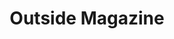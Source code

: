 ---
collection_archive: false
collection_awards: []
collection_category:
  - Still Life + Details
  - Editorial
  - Travel
  - Reportage
  - Sports + Athletes
  - Portraits
  - Color
collection_content: >-
  “_Rob Krar had to embrace incredible physical pain to win iconic
  ultramarathons like the Leadville Traill 100 and the Western States Endurance
  Run. But that’s a form suffering he can control- unlike his decades-long
  struggle with depression._”⁠


  This past fall my brother Shea and I visited the 5th annual _Rob Krar Running
  Camp_ in Flagstaff, AZ. It was the perfect time of year- the air cool and
  crisp as fall approached and the aspens golden in color illuminated Locket
  Meadow. As someone who copes with clinical depression and anxiety disorder, we
  loved our time with Rob, Christina, campers, and volunteers.


  Article by former _Runner’s World_ editor Christine Fennessy, Krar opens up
  about his battle with depression, the balance of his personal life and life a
  professional athlete, what he means to the running community, and how his
  running camp has “saved lives."


  If you or someone you know is having thoughts of suicide or self-harm, call
  the National Suicide Prevention Lifeline toll-free from anywhere in the U.S.
  at 1-800-273-8255.
collection_cover: https://d1sf55qlb7p6hz.cloudfront.net/robkrar-2.jpg
collection_cover_mobile: https://d1sf55qlb7p6hz.cloudfront.net/verticalcovers-9.jpg
collection_description: >-
  Rob Krar had to embrace incredible physical pain to win iconic ultramarathons
  like the Leadville Traill 100 and the Western States Endurance Run. But that’s
  a form suffering he can control- unlike his decades-long struggle with
  depression.⁠ Krar opens up about his battle with depression, the balance of
  his personal life and life as a professional athlete, what he means to the
  running community, and how his running camp has “saved lives.”
collection_exhibition: []
collection_filter: Commissioned + Stock
collection_hidden: false
collection_meta: Rob Krar Running In The Dark
collection_press: []
collection_preview:
  - https://d1sf55qlb7p6hz.cloudfront.net/krar_covers-2.jpg
  - https://d1sf55qlb7p6hz.cloudfront.net/krar_covers-3.jpg
  - https://d1sf55qlb7p6hz.cloudfront.net/krar_covers-1.jpg
  - https://d1sf55qlb7p6hz.cloudfront.net/krar_covers-4.jpg
  - https://d1sf55qlb7p6hz.cloudfront.net/krar_covers-5.jpg
  - https://d1sf55qlb7p6hz.cloudfront.net/krar_covers-6.jpg
cover_image: https://d1sf55qlb7p6hz.cloudfront.net/social-37.jpg
date: 
layout: blocks
logo: 
navigation_theme: white
px_extra: true
slug: rob-krar-outside-magazine
theme_color: #F1D7D5
theme_color_all_works: #B1EEBB
title: Outside Magazine 
collection_blocks:
  - _bookshop_name: collections/media-row-start
    row_alignment: between
  - _bookshop_name: collections/media-element
    block: media-element
    color: #CDDCEC
    image: https://d1sf55qlb7p6hz.cloudfront.net/robkrar-1.jpg
    margin_left: 15
    margin_right: 0
    margin_y: 100
    width: 60
  - _bookshop_name: collections/media-row
    row_alignment: between
  - _bookshop_name: collections/media-element
    block: media-element
    color: #EBF3F1
    image: https://d1sf55qlb7p6hz.cloudfront.net/robkrar-2.jpg
    margin_left: 50
    margin_y: 100
    width: 45
  - _bookshop_name: collections/media-row
    row_alignment: between
  - _bookshop_name: collections/media-element
    block: media-element
    color: #EEDBBB
    image: https://d1sf55qlb7p6hz.cloudfront.net/robkrar-4.jpg
    margin_left: 25
    margin_right: 0
    margin_y: 300
    width: 20
  - _bookshop_name: collections/media-element
    block: media-element
    color: #EED8C9
    image: https://d1sf55qlb7p6hz.cloudfront.net/robkrar-3.jpg
    margin_left: 0
    margin_right: 10
    margin_y: 100
    width: 33
  - _bookshop_name: collections/media-row
    row_alignment: between
  - _bookshop_name: collections/media-element
    block: media-element
    color: #CAE8EE
    image: https://d1sf55qlb7p6hz.cloudfront.net/robkrar-5.jpg
    margin_left: 20
    margin_right: 0
    margin_y: 100
    width: 55
  - _bookshop_name: collections/media-row
    row_alignment: between
  - _bookshop_name: collections/media-element
    block: media-element
    color: #F8DFC3
    image: https://d1sf55qlb7p6hz.cloudfront.net/robkrar-7.jpg
    margin_left: 35
    margin_right: 0
    margin_y: 700
    width: 25
  - _bookshop_name: collections/media-element
    block: media-element
    color: #E4AF97
    image: https://d1sf55qlb7p6hz.cloudfront.net/robkrar-6.jpg
    margin_left: 0
    margin_right: 5
    margin_y: 100
    width: 30
  - _bookshop_name: collections/media-row
    row_alignment: between
  - _bookshop_name: collections/media-element
    block: media-element
    color: #F8967D
    image: https://d1sf55qlb7p6hz.cloudfront.net/robkrar-8.jpg
    margin_left: 20
    margin_right: 0
    margin_y: 200
    width: 50
  - _bookshop_name: collections/media-row
    row_alignment: between
  - _bookshop_name: collections/media-element
    block: media-element
    color: #C4D4E2
    image: https://d1sf55qlb7p6hz.cloudfront.net/robkrar-9.jpg
    margin_left: 5
    margin_y: 200
    width: 33
  - _bookshop_name: collections/media-element
    block: media-element
    color: #B89990
    image: https://d1sf55qlb7p6hz.cloudfront.net/robkrar-10.jpg
    margin_left: 0
    margin_right: 20
    margin_y: 400
    width: 30
  - _bookshop_name: collections/media-row
    row_alignment: between
  - _bookshop_name: collections/media-element
    block: media-element
    color: #C4EDF3
    image: https://d1sf55qlb7p6hz.cloudfront.net/robkrar-13.jpg
    margin_left: 10
    margin_right: 0
    margin_y: 700
    width: 25
  - _bookshop_name: collections/media-element
    block: media-element
    color: #EEE0CC
    image: https://d1sf55qlb7p6hz.cloudfront.net/robkrar-11.jpg
    margin_right: 10
    margin_y: 100
    width: 50
  - _bookshop_name: collections/media-row
    row_alignment: between
  - _bookshop_name: collections/media-element
    block: media-element
    color: #D1DEC4
    image: https://d1sf55qlb7p6hz.cloudfront.net/robkrar-14.jpg
    margin_left: 15
    margin_y: 100
    width: 45
  - _bookshop_name: collections/media-element
    block: media-element
    color: #EFC69C
    image: https://d1sf55qlb7p6hz.cloudfront.net/robkrar-15.jpg
    margin_left: 0
    margin_right: 0
    margin_y: 500
    width: 33
  - _bookshop_name: collections/media-row
    row_alignment: between
  - _bookshop_name: collections/media-element
    block: media-element
    color: #C1EDF0
    image: https://d1sf55qlb7p6hz.cloudfront.net/robkrar-17.jpg
    margin_left: 5
    margin_y: 300
    width: 40
  - _bookshop_name: collections/media-element
    block: media-element
    color: #FA855E
    image: https://d1sf55qlb7p6hz.cloudfront.net/robkrar-16.jpg
    margin_left: 0
    margin_right: 20
    margin_y: 500
    width: 25
  - _bookshop_name: collections/media-row
    row_alignment: between
  - _bookshop_name: collections/media-element
    block: media-element
    color: #FAB0A9
    image: https://d1sf55qlb7p6hz.cloudfront.net/robkrar-18.jpg
    margin_left: 10
    margin_y: 100
    width: 50
  - _bookshop_name: collections/media-element
    block: media-element
    color: #EAE1B0
    image: https://d1sf55qlb7p6hz.cloudfront.net/robkrar-19.jpg
    margin_left: 0
    margin_right: 5
    margin_y: 200
    width: 30
  - _bookshop_name: collections/media-row
    row_alignment: between
  - _bookshop_name: collections/media-element
    block: media-element
    color: #FAE79D
    image: https://d1sf55qlb7p6hz.cloudfront.net/robkrar-20.jpg
    margin_left: 20
    margin_y: 100
    width: 60
  - _bookshop_name: collections/media-row-end
---